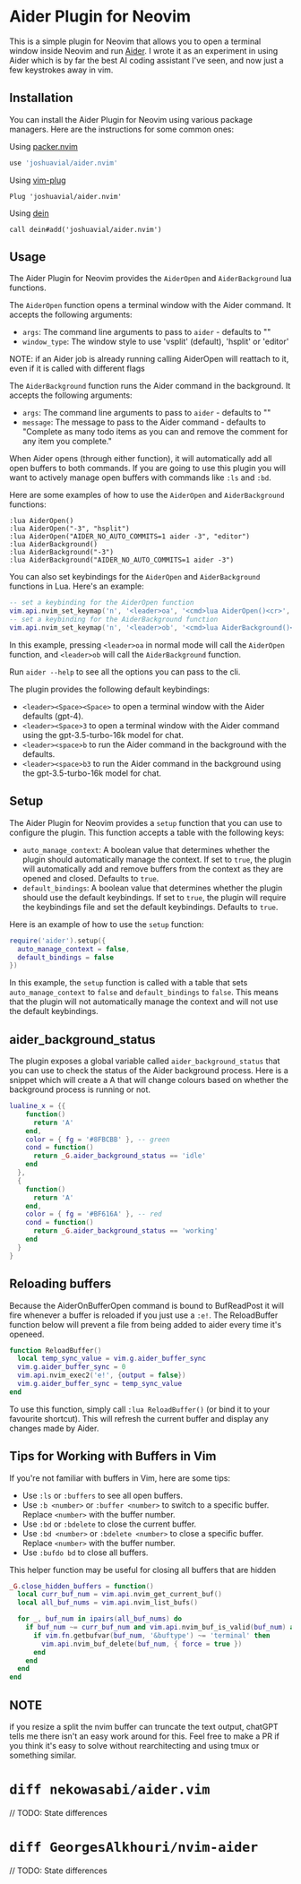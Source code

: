 # Aider Plugin for Neovim

This is a simple plugin for Neovim that allows you to open a terminal window inside Neovim and run [Aider](https://github.com/paul-gauthier/aider). I wrote it as an experiment in using Aider which is by far the best AI coding assistant I've seen, and now just a few keystrokes away in vim.

## Installation

You can install the Aider Plugin for Neovim using various package managers. Here are the instructions for some common ones:

Using [packer.nvim](https://github.com/wbthomason/packer.nvim)

```lua
use 'joshuavial/aider.nvim'
```

Using [vim-plug](https://github.com/junegunn/vim-plug)

```vim
Plug 'joshuavial/aider.nvim'
```

Using [dein](https://github.com/Shougo/dein.vim)

```vim
call dein#add('joshuavial/aider.nvim')
```

## Usage

The Aider Plugin for Neovim provides the `AiderOpen` and `AiderBackground` lua functions. 

The `AiderOpen` function opens a terminal window with the Aider command. It accepts the following arguments:
- `args`: The command line arguments to pass to `aider` - defaults to ""
- `window_type`: The window style to use 'vsplit' (default), 'hsplit' or 'editor'

NOTE: if an Aider job is already running calling AiderOpen will reattach to it, even if it is called with different flags

The `AiderBackground` function runs the Aider command in the background. It accepts the following arguments:
- `args`: The command line arguments to pass to `aider` - defaults to ""
- `message`: The message to pass to the Aider command - defaults to "Complete as many todo items as you can and remove the comment for any item you complete."

When Aider opens (through either function), it will automatically add all open buffers to both commands. If you are going to use this plugin you will want to actively manage open buffers with commands like `:ls` and `:bd`.

Here are some examples of how to use the `AiderOpen` and `AiderBackground` functions:

```vim
:lua AiderOpen() 
:lua AiderOpen("-3", "hsplit") 
:lua AiderOpen("AIDER_NO_AUTO_COMMITS=1 aider -3", "editor")
:lua AiderBackground()
:lua AiderBackground("-3")
:lua AiderBackground("AIDER_NO_AUTO_COMMITS=1 aider -3")
```

You can also set keybindings for the `AiderOpen` and `AiderBackground` functions in Lua. Here's an example:

```lua
-- set a keybinding for the AiderOpen function
vim.api.nvim_set_keymap('n', '<leader>oa', '<cmd>lua AiderOpen()<cr>', {noremap = true, silent = true})
-- set a keybinding for the AiderBackground function
vim.api.nvim_set_keymap('n', '<leader>ob', '<cmd>lua AiderBackground()<cr>', {noremap = true, silent = true})
```

In this example, pressing `<leader>oa` in normal mode will call the `AiderOpen` function, and `<leader>ob` will call the `AiderBackground` function.

Run `aider --help` to see all the options you can pass to the cli.

The plugin provides the following default keybindings:

- `<leader><Space><Space>` to open a terminal window with the Aider defaults (gpt-4).
- `<leader><Space>3` to open a terminal window with the Aider command using the gpt-3.5-turbo-16k model for chat.
- `<leader><space>b` to run the Aider command in the background with the defaults.
- `<leader><space>b3` to run the Aider command in the background using the gpt-3.5-turbo-16k model for chat.

## Setup

The Aider Plugin for Neovim provides a `setup` function that you can use to configure the plugin. This function accepts a table with the following keys:

- `auto_manage_context`: A boolean value that determines whether the plugin should automatically manage the context. If set to `true`, the plugin will automatically add and remove buffers from the context as they are opened and closed. Defaults to `true`.
- `default_bindings`: A boolean value that determines whether the plugin should use the default keybindings. If set to `true`, the plugin will require the keybindings file and set the default keybindings. Defaults to `true`.

Here is an example of how to use the `setup` function:

```lua
require('aider').setup({
  auto_manage_context = false,
  default_bindings = false
})
```

In this example, the `setup` function is called with a table that sets `auto_manage_context` to `false` and `default_bindings` to `false`. This means that the plugin will not automatically manage the context and will not use the default keybindings.

## aider_background_status

The plugin exposes a global variable called `aider_background_status` that you can use to check the status of the Aider background process. Here is a snippet which will create a A that will change colours based on whether the background process is running or not.

```lua
lualine_x = {{
    function() 
      return 'A'
    end,
    color = { fg = '#8FBCBB' }, -- green
    cond = function() 
      return _G.aider_background_status == 'idle'
    end
  },
  {
    function() 
      return 'A'
    end,
    color = { fg = '#BF616A' }, -- red
    cond = function() 
      return _G.aider_background_status == 'working'
    end
  }
}
```

## Reloading buffers

Because the AiderOnBufferOpen command is bound to BufReadPost it will fire whenever a buffer is reloaded if you just use a `:e!`. The ReloadBuffer function below will prevent a file from being added to aider every time it's openeed.

```lua
function ReloadBuffer()
  local temp_sync_value = vim.g.aider_buffer_sync                            
  vim.g.aider_buffer_sync = 0                                                
  vim.api.nvim_exec2('e!', {output = false})
  vim.g.aider_buffer_sync = temp_sync_value
end
```

To use this function, simply call `:lua ReloadBuffer()` (or bind it to your favourite shortcut). This will refresh the current buffer and display any changes made by Aider.

## Tips for Working with Buffers in Vim

If you're not familiar with buffers in Vim, here are some tips:

- Use `:ls` or `:buffers` to see all open buffers.
- Use `:b <number>` or `:buffer <number>` to switch to a specific buffer. Replace `<number>` with the buffer number.
- Use `:bd` or `:bdelete` to close the current buffer.
- Use `:bd <number>` or `:bdelete <number>` to close a specific buffer. Replace `<number>` with the buffer number.
- Use `:bufdo bd` to close all buffers.

This helper function may be useful for closing all buffers that are hidden

```lua
_G.close_hidden_buffers = function()
  local curr_buf_num = vim.api.nvim_get_current_buf()
  local all_buf_nums = vim.api.nvim_list_bufs()

  for _, buf_num in ipairs(all_buf_nums) do
    if buf_num ~= curr_buf_num and vim.api.nvim_buf_is_valid(buf_num) and vim.api.nvim_buf_is_loaded(buf_num) and vim.fn.bufwinnr(buf_num) == -1 then
      if vim.fn.getbufvar(buf_num, '&buftype') ~= 'terminal' then
        vim.api.nvim_buf_delete(buf_num, { force = true })
      end
    end
  end
end
```

## NOTE

if you resize a split the nvim buffer can truncate the text output, chatGPT tells me there isn't an easy work around for this. Feel free to make a PR if you think it's easy to solve without rearchitecting and using tmux or something similar.

# `diff nekowasabi/aider.vim`
// TODO: State differences

# `diff GeorgesAlkhouri/nvim-aider`
// TODO: State differences
